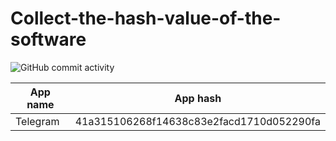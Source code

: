 # Collect-the-hash-value-of-the-software

<img alt="GitHub commit activity" src="https://img.shields.io/github/commit-activity/t/xiaomao-organization/Collect-the-hash-value-of-the-software?style=for-the-badge&logo=GitHub">


| App name  | App hash |
| ------------- | ------------- |
| Telegram  | 41a315106268f14638c83e2facd1710d052290fa  |
